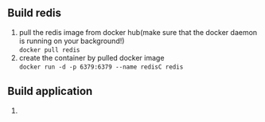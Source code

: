 ## Build redis
1. pull the redis image from docker hub(make sure that the docker daemon is running on your background!) \
`docker pull redis`
2. create the container by pulled docker image \
`docker run -d -p 6379:6379 --name redisC redis`

## Build application
1. 
